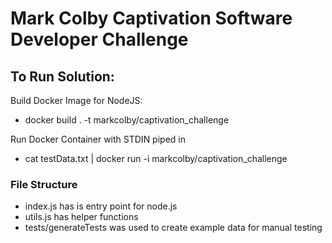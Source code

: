 # Mark Colby Captivation Software Developer Challenge

## To Run Solution:

Build Docker Image for NodeJS:
- docker build . -t markcolby/captivation_challenge

Run Docker Container with STDIN piped in
- cat testData.txt | docker run -i markcolby/captivation_challenge


### File Structure
- index.js has is entry point for node.js
- utils.js has helper functions
- tests/generateTests was used to create example data for manual testing